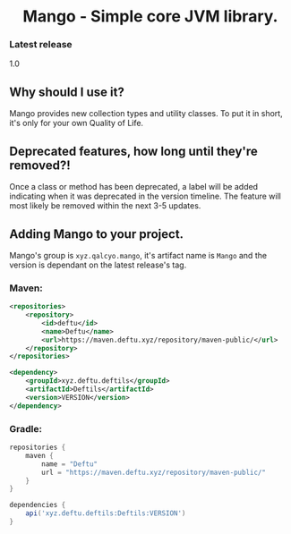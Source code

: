 <div align="center">

# Mango - Simple core JVM library.

</div>

### Latest release
1.0

## Why should I use it?

Mango provides new collection types and utility classes. To put it in short, it's only for your own Quality of Life.

## Deprecated features, how long until they're removed?!

Once a class or method has been deprecated, a label will be added indicating when it was deprecated in the version timeline. The feature will most likely be removed within the next 3-5 updates.

## Adding Mango to your project.
Mango's group is `xyz.qalcyo.mango`, it's artifact name is `Mango` and the version is dependant on the latest release's tag.

### Maven:
```xml
<repositories>
    <repository>
        <id>deftu</id>
        <name>Deftu</name>
        <url>https://maven.deftu.xyz/repository/maven-public/</url>
    </repository>
</repositories>

<dependency>
    <groupId>xyz.deftu.deftils</groupId>
    <artifactId>Deftils</artifactId>
    <version>VERSION</version>
</dependency>
```

### Gradle:
```gradle
repositories {
    maven {
        name = "Deftu"
        url = "https://maven.deftu.xyz/repository/maven-public/"
    }
}

dependencies {
    api('xyz.deftu.deftils:Deftils:VERSION')
}
```
